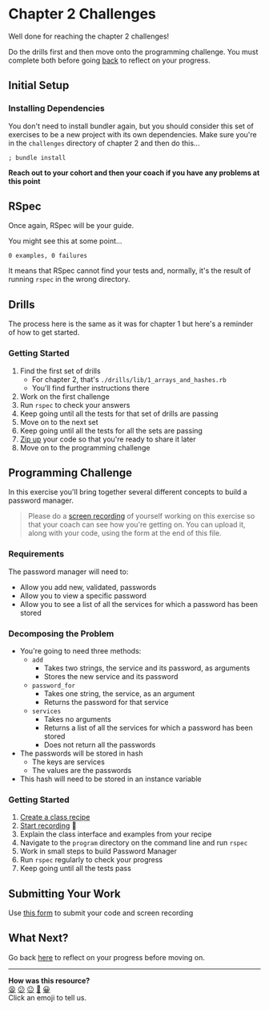 # Chapter 2 Challenges

Well done for reaching the chapter 2 challenges!

Do the drills first and then move onto the programming challenge. You must complete both before going [back](../06_putting_it_into_practice.md) to reflect on your progress.

## Initial Setup

### Installing Dependencies

You don't need to install bundler again, but you should consider this set of exercises to be a new project with its own dependencies. Make sure you're in the `challenges` directory of chapter 2 and then do this...

```shell
; bundle install
```

**Reach out to your cohort and then your coach if you have any problems at this point**

## RSpec

Once again, RSpec will be your guide.

You might see this at some point...

```shell
0 examples, 0 failures
```

It means that RSpec cannot find your tests and, normally, it's the result of running `rspec` in the wrong directory.

## Drills

The process here is the same as it was for chapter 1 but here's a reminder of how to get started.

### Getting Started

1. Find the first set of drills
    * For chapter 2, that's `./drills/lib/1_arrays_and_hashes.rb`
    * You'll find further instructions there
2. Work on the first challenge
3. Run `rspec` to check your answers
4. Keep going until all the tests for that set of drills are passing
5. Move on to the next set
6. Keep going until all the tests for all the sets are passing
7. [Zip up](../../pills/creating_zipfiles.md) your code so that you're ready to share it later
8. Move on to the programming challenge

## Programming Challenge

In this exercise you'll bring together several different concepts to build a password manager. 

> Please do a [screen recording](../../pills/screen_recordings.md) of yourself working on this exercise so that your coach can see how you're getting on. You can upload it, along with your code, using the form at the end of this file.

### Requirements

The password manager will need to:
- Allow you add new, validated, passwords
- Allow you to view a specific password
- Allow you to see a list of all the services for which a password has been stored

### Decomposing the Problem

- You're going to need three methods:
  - `add`
    * Takes two strings, the service and its password, as arguments
    * Stores the new service and its password
  - `password_for`
    * Takes one string, the service, as an argument
    * Returns the password for that service
  - `services`
    * Takes no arguments
    * Returns a list of all the services for which a password has been stored
    * Does not return all the passwords
- The passwords will be stored in hash
  * The keys are services
  * The values are the passwords
- This hash will need to be stored in an instance variable

### Getting Started
1. [Create a class recipe](./baking_a_class.md)
2. [Start recording](../../pills/screen_recordings.md) 🎥
3. Explain the class interface and examples from your recipe
4. Navigate to the `program` directory on the command line and run `rspec`
5. Work in small steps to build Password Manager
6. Run `rspec` regularly to check your progress
7. Keep going until all the tests pass

## Submitting Your Work

Use [this form](https://airtable.com/shr6mk28x0fy3OrxN?prefill_Item=rubyf_ch2) to submit your code and screen recording

## What Next?

Go back [here](../07_putting_chapter_2_into_practice.md#reflect-and-review) to reflect on your progress before moving on.


<!-- BEGIN GENERATED SECTION DO NOT EDIT -->

---

**How was this resource?**  
[😫](https://airtable.com/shrUJ3t7KLMqVRFKR?prefill_Repository=makersacademy%2Fruby_foundations&prefill_File=chapter2%2Fchallenges%2FREADME.md&prefill_Sentiment=😫) [😕](https://airtable.com/shrUJ3t7KLMqVRFKR?prefill_Repository=makersacademy%2Fruby_foundations&prefill_File=chapter2%2Fchallenges%2FREADME.md&prefill_Sentiment=😕) [😐](https://airtable.com/shrUJ3t7KLMqVRFKR?prefill_Repository=makersacademy%2Fruby_foundations&prefill_File=chapter2%2Fchallenges%2FREADME.md&prefill_Sentiment=😐) [🙂](https://airtable.com/shrUJ3t7KLMqVRFKR?prefill_Repository=makersacademy%2Fruby_foundations&prefill_File=chapter2%2Fchallenges%2FREADME.md&prefill_Sentiment=🙂) [😀](https://airtable.com/shrUJ3t7KLMqVRFKR?prefill_Repository=makersacademy%2Fruby_foundations&prefill_File=chapter2%2Fchallenges%2FREADME.md&prefill_Sentiment=😀)  
Click an emoji to tell us.

<!-- END GENERATED SECTION DO NOT EDIT -->
